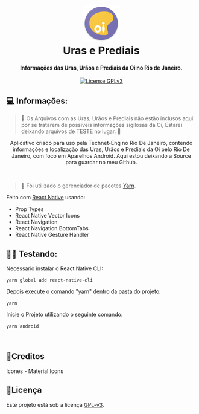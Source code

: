 <h1 align="center">
<img src="android\app\src\main\res\drawable-xhdpi\icon_round.png?raw=true" alt="Logo">
  <br>
  Uras e Prediais
  <br>
</h1>

<h4 align="center">Informações das Uras, Urãos e Prediais da Oi no Rio de Janeiro.</h4>
<p align="center">
  <a href="https://www.gnu.org/licenses/gpl-3.0">
    <img src="https://img.shields.io/badge/License-GPLv3-blue.svg" alt="License GPLv3">
  </a>
</p>

## 💻 Informações:

> 🚩 Os Arquivos com as Uras, Urãos e Prediais não estão inclusos aqui por se tratarem de possíveis informações sigilosas da Oi, Estarei deixando arquivos de TESTE no lugar. 🚩

<p align="center">
Aplicativo criado para uso pela Technet-Eng no Rio De Janeiro, contendo informações e localização das Uras, Urãos e Prediais da Oi pelo Rio De Janeiro, com foco em Aparelhos Android. Aqui estou deixando a Source para guardar no meu Github.
</p>
<br>

> 🚩 Foi utilizado o gerenciador de pacotes [Yarn](https://yarnpkg.com/pt-BR/).

Feito com [React Native](https://reactnative.dev/) usando:

- Prop Types
- React Native Vector Icons
- React Navigation
- React Navigation BottomTabs
- React Native Gesture Handler

## 👨‍🏫 Testando:

Necessario instalar o React Native CLI:

```
yarn global add react-native-cli
```

Depois execute o comando "yarn" dentro da pasta do projeto:

```
yarn
```

Inicie o Projeto utilizando o seguinte comando:

```
yarn android
```

<br>

## 📝Creditos
Icones - Material Icons

## 📝Licença  
Este projeto está sob a licença [GPL-v3](LICENSE).
